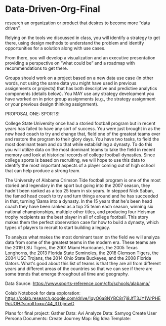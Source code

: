# Data-Driven-Org-Final

research an organization or product that desires to become more “data driven”. 

Relying on the tools we discussed in class, you will identify a strategy to get there, using design methods to understand the problem and identify opportunities for a solution along with use cases. 

From there, you will develop a visualization and an executive presentation providing a perspective on “what could be” and a roadmap with recommendations to get there.  

Groups should work on a project based on a new data use case (in other words, not using the same data you might have used in previous assignments or projects) that has both descriptive and predictive analytics components (details below). You MAY use any strategy development you have worked on in prior group assignments (e.g., the strategy assignment or your previous design thinking assignment). 

PROPOSAL ONE: SPORTS!

College State University once had a storied football program but in recent years has failed to have any sort of success. You were just brought in as the new head coach to try and change that, field one of the greatest teams ever and restore the program to their glory days. You have two tasks, to field the most dominant team and do that while establishing a dynasty. To do this you will utilize data on the most dominant teams to take the field in recent memory and look at historical records of college football dynasties. Since college sports is based on recruiting, we will hope to use this data to identify the most important aspects of a player coming out of high school that can help produce a strong team.

The University of Alabama Crimson Tide football program is one of the most storied and legendary in the sport but going into the 2007 season, they hadn't been ranked as a top 25 team in six years. In stepped Nick Saban, the famed head coach to try and turn things around and he has succeeded in that, turning 'Bama into a dynasty. In the 15 years that he's been head coach they have been ranked as a top 25 team each season, winning six national championships, multiple other titles, and producing four Heisman trophy recipients as the best player in all of college football. This story makes them the perfect observation case for how to build a dynasty, which types of players to recruit to start building a legacy.

To analyze what makes the most dominant team on the field we will analyza data from some of the greatest teams in the modern era. These teams are the 2019 LSU Tigers, the 2001 Miami Hurricanes, the 2005 Texas Longhorns, the 2013 Florida State Seminoles, the 2018 Clemson Tigers, the 2004 USC Trojans, the 2014 Ohio State Buckeyes, and the 2008 Florida Gators. What's good about this list of teams is that they are all from different years and different areas of the countries so that we can see if there are some trends that emerge throughout all time and geography.

Data Source: https://www.sports-reference.com/cfb/schools/alabama/

Colab Notebook for data exploration: https://colab.research.google.com/drive/1qyO6a8NYBC8r7j8JfT3JY1WrPHE9pUOH#scrollTo=uZ44_3TbjmwO

Plans for final project:
Gather Data: Avi
Analyze Data: Samyog
Create User Persona Documents:
Create Journey Map:
Big Idea Template:
